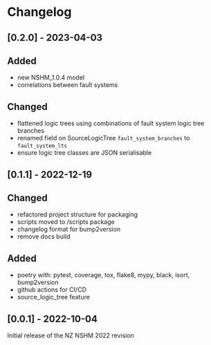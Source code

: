 # Changelog


## [0.2.0] - 2023-04-03
## Added
  - new NSHM_1.0.4 model
  - correlations between fault systems
## Changed
  - flattened logic trees using combinations of fault system logic tree branches
  - renamed field on SourceLogicTree `fault_system_branches` to `fault_system_lts`
  - ensure logic tree classes are JSON serialisable

## [0.1.1] - 2022-12-19

## Changed
 - refactored project structure for packaging
 - scripts moved to /scripts package
 - changelog format for bump2version
 - remove docs build

## Added
 - poetry with: pytest, coverage, tox, flake8, mypy, black, isort, bump2version
 - github actions for CI/CD
 - source_logic_tree feature

## [0.0.1] - 2022-10-04
Initial release of the NZ NSHM 2022 revision
